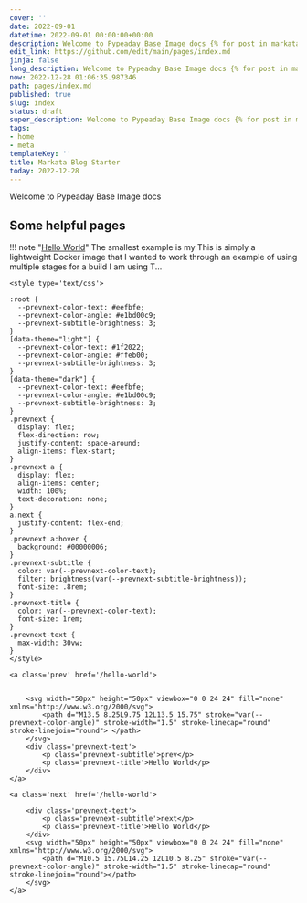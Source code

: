 ```yaml
---
cover: ''
date: 2022-09-01
datetime: 2022-09-01 00:00:00+00:00
description: Welcome to Pypeaday Base Image docs {% for post in markata.map(
edit_link: https://github.com/edit/main/pages/index.md
jinja: false
long_description: Welcome to Pypeaday Base Image docs {% for post in markata.map(
now: 2022-12-28 01:06:35.987346
path: pages/index.md
published: true
slug: index
status: draft
super_description: Welcome to Pypeaday Base Image docs {% for post in markata.map(
tags:
- home
- meta
templateKey: ''
title: Markata Blog Starter
today: 2022-12-28
---
```


Welcome to Pypeaday Base Image docs

## Some helpful pages


!!! note "[Hello World](hello-world)"
    The smallest example is my This is simply a lightweight Docker image that I wanted to work through an example of using multiple stages for a build I am using  T...

<div class='prevnext'>

    <style type='text/css'>

    :root {
      --prevnext-color-text: #eefbfe;
      --prevnext-color-angle: #e1bd00c9;
      --prevnext-subtitle-brightness: 3;
    }
    [data-theme="light"] {
      --prevnext-color-text: #1f2022;
      --prevnext-color-angle: #ffeb00;
      --prevnext-subtitle-brightness: 3;
    }
    [data-theme="dark"] {
      --prevnext-color-text: #eefbfe;
      --prevnext-color-angle: #e1bd00c9;
      --prevnext-subtitle-brightness: 3;
    }
    .prevnext {
      display: flex;
      flex-direction: row;
      justify-content: space-around;
      align-items: flex-start;
    }
    .prevnext a {
      display: flex;
      align-items: center;
      width: 100%;
      text-decoration: none;
    }
    a.next {
      justify-content: flex-end;
    }
    .prevnext a:hover {
      background: #00000006;
    }
    .prevnext-subtitle {
      color: var(--prevnext-color-text);
      filter: brightness(var(--prevnext-subtitle-brightness));
      font-size: .8rem;
    }
    .prevnext-title {
      color: var(--prevnext-color-text);
      font-size: 1rem;
    }
    .prevnext-text {
      max-width: 30vw;
    }
    </style>
    
    <a class='prev' href='/hello-world'>
    

        <svg width="50px" height="50px" viewbox="0 0 24 24" fill="none" xmlns="http://www.w3.org/2000/svg">
            <path d="M13.5 8.25L9.75 12L13.5 15.75" stroke="var(--prevnext-color-angle)" stroke-width="1.5" stroke-linecap="round" stroke-linejoin="round"> </path>
        </svg>
        <div class='prevnext-text'>
            <p class='prevnext-subtitle'>prev</p>
            <p class='prevnext-title'>Hello World</p>
        </div>
    </a>
    
    <a class='next' href='/hello-world'>
    
        <div class='prevnext-text'>
            <p class='prevnext-subtitle'>next</p>
            <p class='prevnext-title'>Hello World</p>
        </div>
        <svg width="50px" height="50px" viewbox="0 0 24 24" fill="none" xmlns="http://www.w3.org/2000/svg">
            <path d="M10.5 15.75L14.25 12L10.5 8.25" stroke="var(--prevnext-color-angle)" stroke-width="1.5" stroke-linecap="round" stroke-linejoin="round"></path>
        </svg>
    </a>
  </div>
